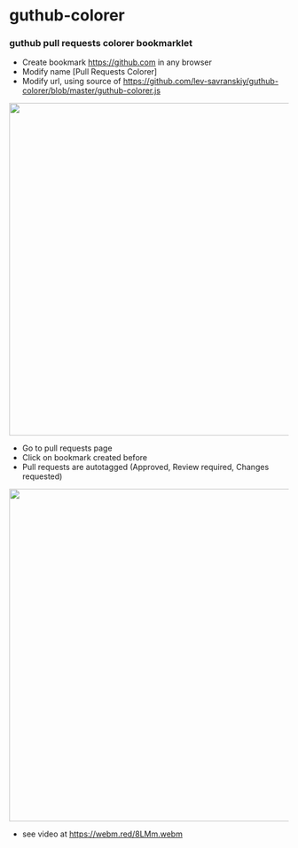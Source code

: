 # guthub-colorer
### guthub pull requests colorer bookmarklet

- Create  bookmark https://github.com in any browser
- Modify name [Pull Requests Colorer]
- Modify url, using source of https://github.com/lev-savranskiy/guthub-colorer/blob/master/guthub-colorer.js

<img src="https://raw.githubusercontent.com/lev-savranskiy/guthub-colorer/master/github-colorer-url.PNG" width="600">

- Go to pull requests page
- Click on bookmark created before
- Pull requests are autotagged (Approved, Review required, Changes requested)

<img src="https://raw.githubusercontent.com/lev-savranskiy/guthub-colorer/master/github-colorer-done.PNG" width="600">

- see video at https://webm.red/8LMm.webm







